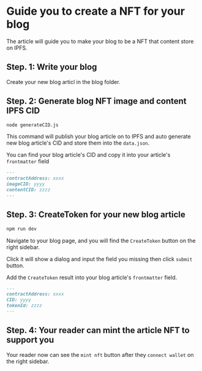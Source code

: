
# Guide you to create a NFT for your blog

The article will guide you to make your blog to be a NFT that content store on IPFS.

## Step. 1: Write your blog

Create your new blog articl in the blog folder.

## Step. 2: Generate blog NFT image and content IPFS CID

```sh
node generateCID.js
```

This command will publish your blog article on to IPFS and auto generate new blog article's CID and store them into the `data.json`.

You can find your blog article's CID and copy it into your article's `frontmatter` field

```md
---
contractAddress: xxxx
imageCID: yyyy
contentCID: zzzz
---

```

## Step. 3: CreateToken for your new blog article

```sh
npm run dev
```

Navigate to your blog page, and you will find the `CreateToken` button on the right sidebar.

Click it will show a dialog and input the field you missing then click `submit` button.

Add the `CreateToken` result into your blog article's `frontmatter` field.

```md
---
contractAddress: xxxx
CID: yyyy
tokenId: zzzz
---

```

## Step. 4: Your reader can mint the article NFT to support you

Your reader now can see the `mint nft` button after they `connect wallet` on the right sidebar.
